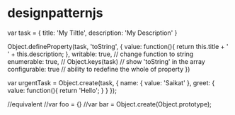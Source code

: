 # designpatternjs

var task = {
    title: 'My Tiltle',
    description: 'My Description'
}

Object.defineProperty(task, 'toString', {
    value: function(){
        return this.title + ' ' + this.description;
    },
    writable: true, // change function to string
    enumerable: true, // Object.keys(task) // show 'toString' in the array 
    configurable: true // ability to redefine the whole of property
})

var urgentTask = Object.create(task, {
    name: { value: 'Saikat' },
    greet: {
        value: function(){
            return 'Hello';
        }
    }
});

//equivalent
//var foo = {}
//var bar = Object.create(Object.prototype);

